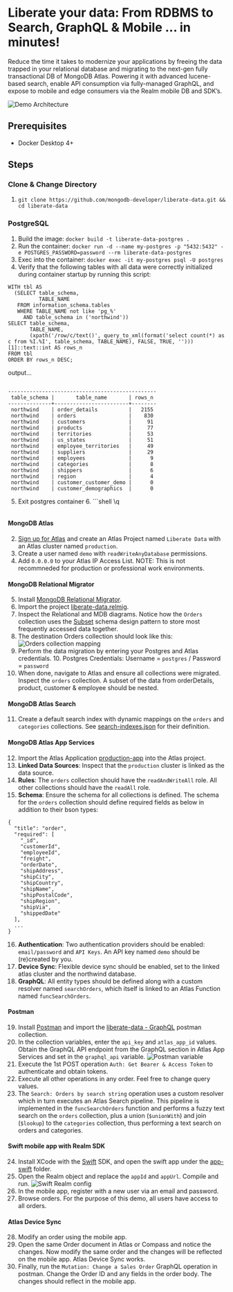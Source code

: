# Liberate your data: From RDBMS to Search, GraphQL & Mobile ... in minutes!

Reduce the time it takes to modernize your applications by freeing the data trapped in your relational database and migrating to the next-gen fully transactional DB of MongoDB Atlas. Powering it with advanced lucene-based search, enable API consumption via fully-managed GraphQL, and expose to mobile and edge consumers via the Realm mobile DB and SDK’s. 

![Demo Architecture](./img/demo-components.jpg)

## Prerequisites
* Docker Desktop 4+


## Steps
### Clone & Change Directory
1. ```shell
   git clone https://github.com/mongodb-developer/liberate-data.git && cd liberate-data
   ```

### PostgreSQL
1. Build the image: 
   `docker build -t liberate-data-postgres .`
2. Run the container:
   `docker run -d --name my-postgres -p "5432:5432" -e POSTGRES_PASSWORD=password --rm liberate-data-postgres`
3. Exec into the container:
   `docker exec -it my-postgres psql -U postgres`
4. Verify that the following tables with all data were correctly initialized during container startup by running this script:

```postgresql
WITH tbl AS
  (SELECT table_schema,
          TABLE_NAME
   FROM information_schema.tables
   WHERE TABLE_NAME not like 'pg_%'
     AND table_schema in ('northwind'))
SELECT table_schema,
       TABLE_NAME,
       (xpath('/row/c/text()', query_to_xml(format('select count(*) as c from %I.%I', table_schema, TABLE_NAME), FALSE, TRUE, '')))[1]::text::int AS rows_n
FROM tbl
ORDER BY rows_n DESC;
```

output...

```shell

------------------------------------------------
 table_schema |       table_name       | rows_n 
--------------+------------------------+--------
 northwind    | order_details          |   2155
 northwind    | orders                 |    830
 northwind    | customers              |     91
 northwind    | products               |     77
 northwind    | territories            |     53
 northwind    | us_states              |     51
 northwind    | employee_territories   |     49
 northwind    | suppliers              |     29
 northwind    | employees              |      9
 northwind    | categories             |      8
 northwind    | shippers               |      6
 northwind    | region                 |      4
 northwind    | customer_customer_demo |      0
 northwind    | customer_demographics  |      0

```
5. Exit postgres container
   6. ```shell
       \q
      ```

#### MongoDB Atlas
2. [Sign up for Atlas](https://www.mongodb.com/cloud/atlas/signup) and create an Atlas Project named `Liberate Data` with an Atlas cluster named `production`.
3. Create a user named `demo` with `readWriteAnyDatabase` permissions.
4. Add `0.0.0.0` to your Atlas IP Access List. NOTE: This is not recommneded for production or professional work environments.
#### MongoDB Relational Migrator
5. Install [MongoDB Relational Migrator](https://www.mongodb.com/products/relational-migrator).
6. Import the project [liberate-data.relmig](./relational-migrator/liberate-data.relmig).
7. Inspect the Relational and MDB diagrams. Notice how the `Orders` collection uses the [Subset](https://www.mongodb.com/blog/post/building-with-patterns-the-subset-pattern) schema design pattern to store most frequently accessed data together.
8. The destination Orders collection should look like this:
![Orders collection mapping](./img/orders_mappings.jpg)
9. Perform the data migration by entering your Postgres and Atlas credentials.
   10. Postgres Credentials: Username = `postgres` / Password = `password`
10. When done, navigate to Atlas and ensure all collections were migrated. Inspect the `orders` collection. A subset of the data from orderDetails, product, customer & employee should be nested.
#### MongoDB Atlas Search
11. Create a default search index with dynamic mappings on the `orders` and `categories` collections. See [search-indexes.json](./atlas/search-indexes.json) for their definition.
#### MongoDB Atlas App Services
12. Import the Atlas Application [production-app](./app-services/) into the Atlas project.
13. <b>Linked Data Sources</b>: Inspect that the `production` cluster is linked as the data source.
14. <b>Rules</b>: The `orders` collection should have the `readAndWriteAll` role. All other collections should have the `readAll` role. 
15. <b>Schema</b>: Ensure the schema for all collections is defined. The schema for the `orders` collection should define required fields as below in addition to their bson types:
```
{
  "title": "order",
  "required": [
    "_id",
    "customerId",
    "employeeId",
    "freight",
    "orderDate",
    "shipAddress",
    "shipCity",
    "shipCountry",
    "shipName",
    "shipPostalCode",
    "shipRegion",
    "shipVia",
    "shippedDate"
  ],
  ...
}
```
16. <b>Authentication</b>: Two authentication providers should be enabled: `email/password` and `API Keys`. An API key named `demo` should be (re)created by you.
17. <b>Device Sync</b>: Flexible device sync should be enabled, set to the linked atlas cluster and the northwind database.
18. <b>GraphQL</b>: All entity types should be defined along with a custom resolver named `searchOrders`, which itself is linked to an Atlas Function named `funcSearchOrders`.

#### Postman
19. Install [Postman](https://www.postman.com/downloads/) and import the [liberate-data - GraphQL](./postman/liberate-data%20-%20GraphQL.postman_collection.json) postman collection.
20. In the collection variables, enter the `api_key` and `atlas_app_id` values. Obtain the GraphQL API endpoint from the GraphQL section in Atlas App Services and set in the `graphql_api` variable.
![Postman variable](./img/postman-variables.jpg)
21. Execute the 1st POST operation `Auth: Get Bearer & Access Token` to authenticate and obtain tokens.
22. Execute all other operations in any order. Feel free to change query values.
23. The `Search: Orders by search string` operation uses a custom resolver which in turn executes an Atlas Search pipeline. This pipeline is implemented in the `funcSearchOrders` function and performs a fuzzy text search on the `orders` collection, plus a union (`$unionWith`) and join (`$lookup`) to the `categories` collection, thus performing a text search on orders and categories.

#### Swift mobile app with Realm SDK
24. Install XCode with the [Swift](https://developer.apple.com/swift/) SDK, and open the swift app under the [app-swift](./app-swift/) folder. 
25. Open the Realm object and replace the `appId` and  `appUrl`. Compile and run.
![Swift Realm config](./img/swift-app-config.jpg)
26. In the mobile app, register with a new user via an email and password. 
27. Browse orders. For the purpose of this demo, all users have access to all orders.

#### Atlas Device Sync
28. Modify an order using the mobile app.
20. Open the same Order document in Atlas or Compass and notice the changes. Now modify the same order and the changes will be reflected on the mobile app. Atlas Device Sync works.
30. Finally, run the `Mutation: Change a Sales Order` GraphQL operation in postman. Change the Order ID and any fields in the order body. The changes should reflect in the mobile app.